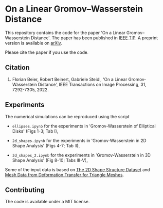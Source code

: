 # On a Linear Gromov–Wasserstein Distance

This repository contains the code for the paper 'On a Linear Gromov–Wasserstein Distance'. 
The paper has been published in [IEEE TIP](https://doi.org/10.1109/TIP.2022.3221286).
A preprint version is available on [arXiv](https://arxiv.org/abs/2112.11964).

Please cite the paper if you use the code.

## Citation
1. Florian Beier, Robert Beinert, Gabriele Steidl,
    'On a Linear Gromov-Wasserstein Distance',
    IEEE Transactions on Image Processing, 31, 7292-7305, 2022.

## Experiments
The numerical simulations can be reproduced using the script

* `ellipses.ipynb` 
    for the experiments in 'Gromov-Wasserstein of Elliptical Disks' (Figs 1-3; Tab I),

* `2d_shapes.ipynb` 
    for the experiments in 'Gromov-Wasserstein in 2D Shape Analysis' (Figs 4-7; Tab II),

* `3d_shapes_2.ipynb` 
    for the experiments in 'Gromov-Wasserstein in 3D Shape Analysis' (Fig 8-10; Tabs III-V),

Some of the input data is based on
[The 2D Shape Structure Dataset](https://2dshapesstructure.github.io) and
[Mesh Data from Deformation Transfer for Triangle Meshes](http://people.csail.mit.edu/sumner/research/deftransfer/data.html).

## Contributing
The code is available under a MIT license.
